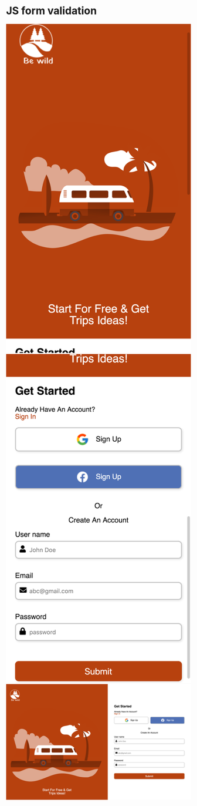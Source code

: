 # JS form validation

![mobileView1](./views/mobileView1.png)
![mobileView2](./views/mobileView2.png)
![desktopView](./views/desktopView.png)

